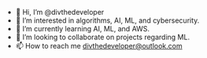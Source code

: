 - 👋 Hi, I’m @divthedeveloper
- 👀 I’m interested in algorithms, AI, ML, and cybersecurity.
- 🌱 I’m currently learning AI, ML, and AWS.
- 💞️ I’m looking to collaborate on projects regarding ML.
- 📫 How to reach me divthedeveloper@outlook.com

<!---
divthedeveloper/divthedeveloper is a ✨ special ✨ repository because its `README.md` (this file) appears on your GitHub profile.
You can click the Preview link to take a look at your changes.
--->
